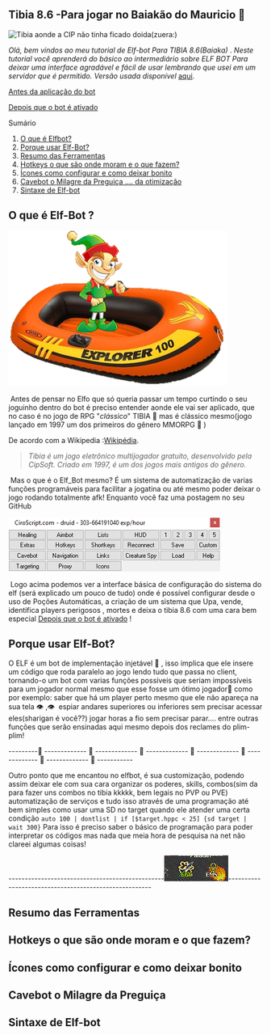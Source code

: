 ##                      Tibia 8.6 -Para jogar no Baiakão do Mauricio :eyes:

![Tibia aonde a CIP não tinha ficado doida(zuera:)](https://i.imgur.com/1shsgxX.jpg)

*Olá, bem vindos ao meu tutorial de Elf-bot Para TIBIA 8.6(Baiaka)* .
*Neste tutorial você aprenderá do básico ao intermediário sobre ELF BOT Para deixar uma interface agradável e fácil de usar lembrando que usei em um servidor que é permitido. Versão usada disponível* [aqui](https://www.ciroscript.com/forum/tutoriais/download-do-elfbot-crack-tibia-ip-change).



[Antes da aplicação do bot](https://github.com/MatheusdeCastroPassosPrado/Elf-Bot_Tibia_8.6/blob/master/assets/desativado.png)

[Depois que o bot é ativado](https://github.com/MatheusdeCastroPassosPrado/Elf-Bot_Tibia_8.6/blob/master/assets/ativado.png) 	

Sumário

1. [O que é Elfbot?](https://github.com/MatheusdeCastroPassosPrado/configs_elf#o-que-é-elf-bot-)
2. [Porque usar Elf-Bot?](https://github.com/MatheusdeCastroPassosPrado/configs_elf#porque-usar-elf-bot)
3. [Resumo das Ferramentas](https://github.com/MatheusdeCastroPassosPrado/configs_elf#resumo-das-ferramentas)
4. [Hotkeys o que são onde moram e o que fazem?](https://github.com/MatheusdeCastroPassosPrado/configs_elf#hotkeys-o-que-são-onde-moram-e-o-que-fazem)
5. [Ícones como configurar e como deixar bonito](https://github.com/MatheusdeCastroPassosPrado/configs_elf#ícones-como-configurar-e-como-deixar-bonito)
6. [Cavebot o Milagre da Preguiça .... da otimização](https://github.com/MatheusdeCastroPassosPrado/configs_elf#cavebot-o-milagre-da-preguiça)
7. [Sintaxe de Elf-bot](https://github.com/MatheusdeCastroPassosPrado/configs_elf#sintaxe-de-elf-bot)





## O que é Elf-Bot ? 

![O verdadeiro elf bot](https://github.com/MatheusdeCastroPassosPrado/Elf-Bot_Tibia_8.6/blob/master/assets/Elf_bottrue.png)



​     	Antes de pensar no Elfo que só queria passar um tempo curtindo o seu joguinho dentro do bot é preciso entender aonde ele vai ser aplicado, que no caso é no jogo de RPG "*clássico*" TIBIA :game_die: mas é clássico mesmo(jogo lançado em 1997 um dos primeiros do gênero MMORPG :green_heart: ) 

 De acordo com a Wikipedia :[Wikipédia](https://pt.wikipedia.org/wiki/Tibia).

> *Tibia é um jogo eletrônico multijogador gratuito, desenvolvido pela CipSoft. Criado em 1997, é um dos jogos mais antigos do gênero.*

​        Mas o que é o Elf_Bot mesmo?  É um sistema de automatização de varias funções  programáveis para facilitar a jogatina ou até mesmo poder deixar o jogo rodando totalmente afk! Enquanto você faz uma postagem no seu GitHub

![Aparência do bot quando injetado no Tibia](https://github.com/MatheusdeCastroPassosPrado/Elf-Bot_Tibia_8.6/blob/master/assets/Elf_bot.png)

​       Logo acima podemos ver a interface básica de configuração do sistema do elf (será explicado um pouco de tudo) onde é possível configurar desde o uso de Poções Automáticas, a criação de um sistema que Upa, vende, identifica players perigosos , mortes e deixa o tibia 8.6 com uma cara bem especial [Depois que o bot é ativado](https://github.com/MatheusdeCastroPassosPrado/Elf-Bot_Tibia_8.6/blob/master/assets/ativado.png)  ! 



## Porque usar Elf-Bot?

O ELF  é um bot de implementação injetável :syringe: , isso implica que ele insere um código que roda paralelo ao jogo lendo tudo que passa no client, tornando-o um bot com varias funções possíveis que seriam impossíveis para um jogador normal mesmo que esse fosse um ótimo jogador:speak_no_evil: como por exemplo: saber que há um player perto mesmo que ele não apareça na sua tela :eye: ,:eye: ​ espiar andares superiores ou inferiores sem precisar acessar eles(sharigan é você??) jogar horas a fio sem precisar parar.... entre outras funções que serão ensinadas aqui mesmo depois dos reclames do plim-plim!

 ---------:star2: ------------- :star2: ------------- :star2: -------------  :star2: ------------- :star2: ------------- :star2: ------------- :star2: -----------

Outro ponto que me encantou no elfbot, é sua customização, podendo assim deixar ele com sua cara organizar os poderes, skills, combos(sim da para fazer uns combos no tibia kkkkk, bem legais no PVP ou PVE) automatização de serviços e tudo isso através de uma programação até bem simples como usar uma SD  no target quando ele atender uma certa condição `auto 100 | dontlist | if [$target.hppc < 25] {sd target | wait 300}`  Para isso é preciso saber o básico de programação para poder interpretar os códigos mas nada que meia hora de pesquisa na net não clareei algumas coisas!

 ------------------------------------------------![Skill pala](https://github.com/MatheusdeCastroPassosPrado/Elf-Bot_Tibia_8.6/blob/master/assets/insta.gif)------------------------------------------------------

## Resumo das Ferramentas

## Hotkeys o que são onde moram e o que fazem?

## Ícones como configurar e como deixar bonito

## Cavebot o Milagre da Preguiça

## Sintaxe de Elf-bot